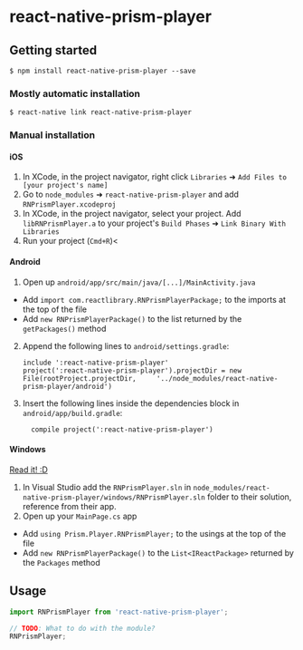 
# react-native-prism-player

## Getting started

`$ npm install react-native-prism-player --save`

### Mostly automatic installation

`$ react-native link react-native-prism-player`

### Manual installation


#### iOS

1. In XCode, in the project navigator, right click `Libraries` ➜ `Add Files to [your project's name]`
2. Go to `node_modules` ➜ `react-native-prism-player` and add `RNPrismPlayer.xcodeproj`
3. In XCode, in the project navigator, select your project. Add `libRNPrismPlayer.a` to your project's `Build Phases` ➜ `Link Binary With Libraries`
4. Run your project (`Cmd+R`)<

#### Android

1. Open up `android/app/src/main/java/[...]/MainActivity.java`
  - Add `import com.reactlibrary.RNPrismPlayerPackage;` to the imports at the top of the file
  - Add `new RNPrismPlayerPackage()` to the list returned by the `getPackages()` method
2. Append the following lines to `android/settings.gradle`:
  	```
  	include ':react-native-prism-player'
  	project(':react-native-prism-player').projectDir = new File(rootProject.projectDir, 	'../node_modules/react-native-prism-player/android')
  	```
3. Insert the following lines inside the dependencies block in `android/app/build.gradle`:
  	```
      compile project(':react-native-prism-player')
  	```

#### Windows
[Read it! :D](https://github.com/ReactWindows/react-native)

1. In Visual Studio add the `RNPrismPlayer.sln` in `node_modules/react-native-prism-player/windows/RNPrismPlayer.sln` folder to their solution, reference from their app.
2. Open up your `MainPage.cs` app
  - Add `using Prism.Player.RNPrismPlayer;` to the usings at the top of the file
  - Add `new RNPrismPlayerPackage()` to the `List<IReactPackage>` returned by the `Packages` method


## Usage
```javascript
import RNPrismPlayer from 'react-native-prism-player';

// TODO: What to do with the module?
RNPrismPlayer;
```
  